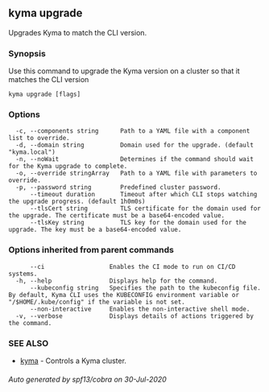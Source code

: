 ## kyma upgrade

Upgrades Kyma to match  the CLI version.

### Synopsis

Use this command to upgrade the Kyma version on a cluster so that it matches the CLI version

```
kyma upgrade [flags]
```

### Options

```
  -c, --components string      Path to a YAML file with a component list to override.
  -d, --domain string          Domain used for the upgrade. (default "kyma.local")
  -n, --noWait                 Determines if the command should wait for the Kyma upgrade to complete.
  -o, --override stringArray   Path to a YAML file with parameters to override.
  -p, --password string        Predefined cluster password.
      --timeout duration       Timeout after which CLI stops watching the upgrade progress. (default 1h0m0s)
      --tlsCert string         TLS certificate for the domain used for the upgrade. The certificate must be a base64-encoded value.
      --tlsKey string          TLS key for the domain used for the upgrade. The key must be a base64-encoded value.
```

### Options inherited from parent commands

```
      --ci                  Enables the CI mode to run on CI/CD systems.
  -h, --help                Displays help for the command.
      --kubeconfig string   Specifies the path to the kubeconfig file. By default, Kyma CLI uses the KUBECONFIG environment variable or "/$HOME/.kube/config" if the variable is not set.
      --non-interactive     Enables the non-interactive shell mode.
  -v, --verbose             Displays details of actions triggered by the command.
```

### SEE ALSO

* [kyma](kyma.md)	 - Controls a Kyma cluster.

###### Auto generated by spf13/cobra on 30-Jul-2020
